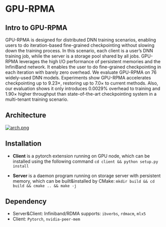 # GPU-RPMA

## Intro to GPU-RPMA
GPU-RPMA is designed for distributed DNN training scenarios, enabling users to do iteration-based fine-grained checkpointing without slowing down the training process. In this scenario, each client is a user’s DNN training job, while the server is a storage pool shared by all jobs. GPU-RPMA leverages the high I/O performance of persistent memories and the InfiniBand network. It enables the user to do fine-grained checkpointing in each iteration with barely zero overhead. We evaluate GPU-RPMA on 76 widely-used DNN models. Experiments show GPU-RPMA accelerates checkpointing up to 9.23×, restoring up to 7.0× to current methods. Also, our evaluation shows it only introduces 0.0029% overhead to training and 1.90× higher throughput than state-of-the-art checkpointing system in a multi-tenant training scenario.

## Architecture
[![arch.png](https://i.postimg.cc/KzsbHTd5/arch.png)](https://postimg.cc/5YvDHX9H)

## Installation
- **Client** is a pytorch extension running on GPU node, which can be installed using the following command
  ```cd client && python setup.py install```
  
- **Server** is a daemon program running on storage server with persistent memory, which can be built&installed by CMake:
  ```mkdir build && cd build && cmake .. && make -j```

## Dependency
- Server&Client: Infiniband/RDMA supports: `ibverbs`, `rdmacm`, `mlx5`
- Client: `Pytorch`, `nvidia-peer-mem`
